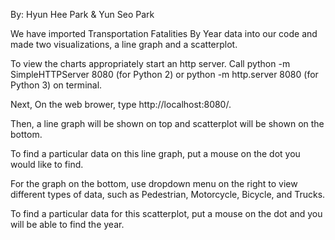 By: Hyun Hee Park & Yun Seo Park

We have imported Transportation Fatalities By Year data into our code and made two visualizations, a line graph and a scatterplot.

To view the charts appropriately start an http server. Call python -m SimpleHTTPServer 8080 (for Python 2) or python -m http.server 8080 (for Python 3) on terminal. 

Next, On the web brower, type http://localhost:8080/. 

Then, a line graph will be shown on top and scatterplot will be shown on the bottom.

To find a particular data on this line graph, put a mouse on the dot you would like to find. 

For the graph on the bottom, use dropdown menu on the right to view different types of data, such as Pedestrian, Motorcycle, Bicycle, and Trucks.

To find a particular data for this scatterplot, put a mouse on the dot and you will be able to find the year. 